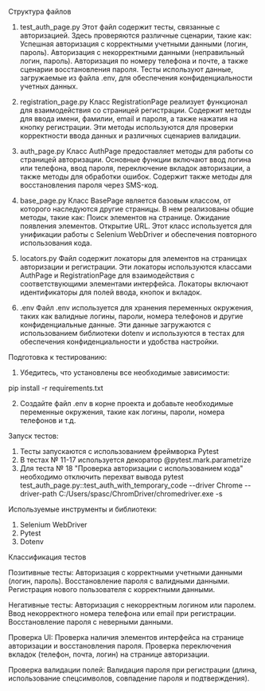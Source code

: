 Структура файлов

1. test_auth_page.py
Этот файл содержит тесты, связанные с авторизацией. Здесь проверяются различные сценарии, такие как:
Успешная авторизация с корректными учетными данными (логин, пароль).
Авторизация с некорректными данными (неправильный логин, пароль).
Авторизация по номеру телефона и почте, а также сценарии восстановления пароля.
Тесты используют данные, загружаемые из файла .env, для обеспечения конфиденциальности учетных данных.

2. registration_page.py
Класс RegistrationPage реализует функционал для взаимодействия со страницей регистрации. Содержит методы для ввода имени, фамилии, email и пароля, а также нажатия на кнопку регистрации. Эти методы используются для проверки корректности ввода данных и различных сценариев валидации.

3. auth_page.py
Класс AuthPage предоставляет методы для работы со страницей авторизации. Основные функции включают ввод логина или телефона, ввод пароля, переключение вкладок авторизации, а также методы для обработки ошибок. Содержит также методы для восстановления пароля через SMS-код.

4. base_page.py
Класс BasePage является базовым классом, от которого наследуются другие страницы. В нем реализованы общие методы, такие как:
Поиск элементов на странице.
Ожидание появления элементов.
Открытие URL.
Этот класс используется для унификации работы с Selenium WebDriver и обеспечения повторного использования кода.

5. locators.py
Файл содержит локаторы для элементов на страницах авторизации и регистрации. Эти локаторы используются классами AuthPage и RegistrationPage для взаимодействия с соответствующими элементами интерфейса. Локаторы включают идентификаторы для полей ввода, кнопок и вкладок.

6. .env
Файл .env используется для хранения переменных окружения, таких как валидные логины, пароли, номера телефонов и другие конфиденциальные данные. Эти данные загружаются с использованием библиотеки dotenv и используются в тестах для обеспечения конфиденциальности и удобства настройки.

Подготовка к тестированию:
1) Убедитесь, что установлены все необходимые зависимости:

pip install -r requirements.txt

2) Создайте файл .env в корне проекта и добавьте необходимые переменные окружения, такие как логины, пароли, номера телефонов и т.д.

Запуск тестов:
1) Тесты запускаются с использованием фреймворка Pytest
2) В тестах № 11-17 используется  декоратор @pytest.mark.parametrize 
3) Для теста № 18 "Проверка авторизации с использованием  кода" необходимо отключить перехват вывода 
pytest test_auth_page.py::test_auth_with_temporary_code --driver Chrome --driver-path C:/Users/spasc/ChromDriver/chromedriver.exe -s
   
Используемые инструменты и библиотеки:

1. Selenium WebDriver
2. Pytest
3. Dotenv

Классификация тестов

Позитивные тесты:
Авторизация с корректными учетными данными (логин, пароль).
Восстановление пароля с валидными данными.
Регистрация нового пользователя с корректными данными.

Негативные тесты:
Авторизация с некорректным логином или паролем.
Ввод некорректного номера телефона или email при регистрации.
Восстановление пароля с неверными данными.

Проверка UI:
Проверка наличия элементов интерфейса на странице авторизации и восстановления пароля.
Проверка переключения вкладок (телефон, почта, логин) на странице авторизации.

Проверка валидации полей:
Валидация пароля при регистрации (длина, использование спецсимволов, совпадение пароля и подтверждения).

